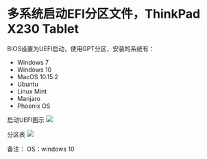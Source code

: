 # 多系统启动EFI分区文件，ThinkPad X230 Tablet 

BIOS设置为UEFI启动，使用GPT分区，安装的系统有：
- Windows 7
- Windows 10
- MacOS 10.15.2
- Ubuntu
- Linux Mint
- Manjaro
- Phoenix OS

启动UEFI图示
![](https://github.com/KyleTang/MultiOsBoot-X230T/raw/master/启动UEFI图示.png)

分区表
![](https://github.com/KyleTang/MultiOsBoot-X230T/raw/master/分区表.png)

备注：
OS：windows 10
